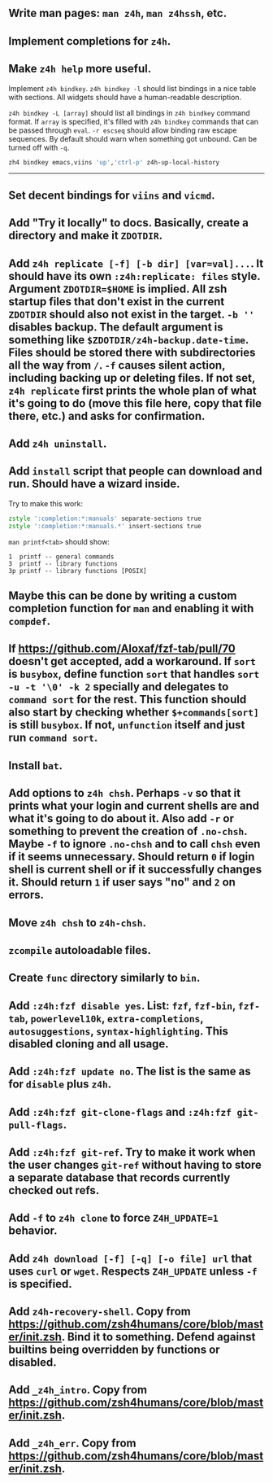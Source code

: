 Write man pages: `man z4h`, `man z4hssh`, etc.
---
Implement completions for `z4h`.
---
Make `z4h help` more useful.
---
Implement `z4h bindkey`. `z4h bindkey -l` should list bindings in a nice table with sections. All
widgets should have a human-readable description.

`z4h bindkey -L [array]` should list all bindings in `z4h bindkey` command format. If `array` is
specified, it's filled with `z4h bindkey` commands that can be passed through `eval`. `-r escseq`
should allow binding raw escape sequences. By default should warn when something got unbound. Can be
turned off with `-q`.

```zsh
zh4 bindkey emacs,viins 'up','ctrl-p' z4h-up-local-history
```

---
Set decent bindings for `viins` and `vicmd`.
---
Add "Try it locally" to docs. Basically, create a directory and make it `ZDOTDIR`.
---
Add `z4h replicate [-f] [-b dir] [var=val]...`. It should have its own `:z4h:replicate: files`
style. Argument `ZDOTDIR=$HOME` is implied. All zsh startup files that don't exist in the current
`ZDOTDIR` should also not exist in the target. `-b ''` disables backup. The default argument is
something like `$ZDOTDIR/z4h-backup.date-time`. Files should be stored there with subdirectories all
the way from `/`. `-f` causes silent action, including backing up or deleting files. If not set,
`z4h replicate` first prints the whole plan of what it's going to do (move this file here, copy that
file there, etc.) and asks for confirmation.
---
Add `z4h uninstall`.
---
Add `install` script that people can download and run. Should have a wizard inside.
---
Try to make this work:

```zsh
zstyle ':completion:*:manuals' separate-sections true
zstyle ':completion:*:manuals.*' insert-sections true
```

`man printf<tab>` should show:

```text
1  printf -- general commands
3  printf -- library functions
3p printf -- library functions [POSIX]
```

Maybe this can be done by writing a custom completion function for `man` and enabling it with
`compdef`.
---
If https://github.com/Aloxaf/fzf-tab/pull/70 doesn't get accepted, add a workaround. If `sort` is
`busybox`, define function `sort` that handles `sort -u -t '\0' -k 2` specially and delegates to
`command sort` for the rest. This function should also start by checking whether `$+commands[sort]`
is still `busybox`. If not, `unfunction` itself and just run `command sort`.
---
Install `bat`.
---
Add options to `z4h chsh`. Perhaps `-v` so that it prints what your login and current shells are
and what it's going to do about it. Also add `-r` or something to prevent the creation of
`.no-chsh`. Maybe `-f` to ignore `.no-chsh` and to call `chsh` even if it seems unnecessary.
Should return `0` if login shell is current shell or if it successfully changes it. Should return
`1` if user says "no" and `2` on errors.
---
Move `z4h chsh` to `z4h-chsh`.
---
`zcompile` autoloadable files.
---
Create `func` directory similarly to `bin`.
---
Add `:z4h:fzf disable yes`. List: `fzf`, `fzf-bin`, `fzf-tab`, `powerlevel10k`, `extra-completions`,
`autosuggestions`, `syntax-highlighting`. This disabled cloning and all usage.
---
Add `:z4h:fzf update no`. The list is the same as for `disable` plus `z4h`.
---
Add `:z4h:fzf git-clone-flags` and `:z4h:fzf git-pull-flags`.
---
Add `:z4h:fzf git-ref`. Try to make it work when the user changes `git-ref` without having to store
a separate database that records currently checked out refs.
---
Add `-f` to `z4h clone` to force `Z4H_UPDATE=1` behavior. 
---
Add `z4h download [-f] [-q] [-o file] url` that uses `curl` or `wget`. Respects `Z4H_UPDATE` unless
`-f` is specified.
---
Add `z4h-recovery-shell`. Copy from https://github.com/zsh4humans/core/blob/master/init.zsh. Bind
it to something. Defend against builtins being overridden by functions or disabled.
---
Add `_z4h_intro`. Copy from https://github.com/zsh4humans/core/blob/master/init.zsh.
---
Add `_z4h_err`. Copy from https://github.com/zsh4humans/core/blob/master/init.zsh.
---

